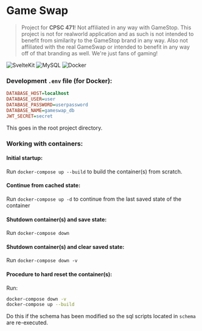 # Game Swap

> Project for **CPSC 471**!
> Not affiliated in any way with GameStop. This project is not for realworld application and as such is not intended to benefit from similarity to the GameStop brand in any way.
> Also not affiliated with the real GameSwap or intended to benefit in any way off of that branding as well. We're just fans of gaming!

![SvelteKit](https://img.shields.io/badge/sveltekit-%23f1413d.svg?style=for-the-badge&logo=svelte&logoColor=white)
![MySQL](https://img.shields.io/badge/mysql-4479A1.svg?style=for-the-badge&logo=mysql&logoColor=white)
![Docker](https://img.shields.io/badge/docker-%230db7ed.svg?style=for-the-badge&logo=docker&logoColor=white)

### Development `.env` file (for Docker):

```ini
DATABASE_HOST=localhost
DATABASE_USER=user
DATABASE_PASSWORD=userpassword
DATABASE_NAME=gameswap_db
JWT_SECRET=secret
```

This goes in the root project directory.

### Working with containers:

#### Initial startup:

Run `docker-compose up --build` to build the container(s) from scratch.

#### Continue from cached state:

Run `docker-compose up -d` to continue from the last saved state of the container

#### Shutdown container(s) and save state:

Run `docker-compose down`

#### Shutdown container(s) and clear saved state:

Run `docker-compose down -v`

#### Procedure to hard reset the container(s):

Run:

```bash
docker-compose down -v
docker-compose up --build
```

Do this if the schema has been modified so the sql scripts located in `schema` are re-executed.
